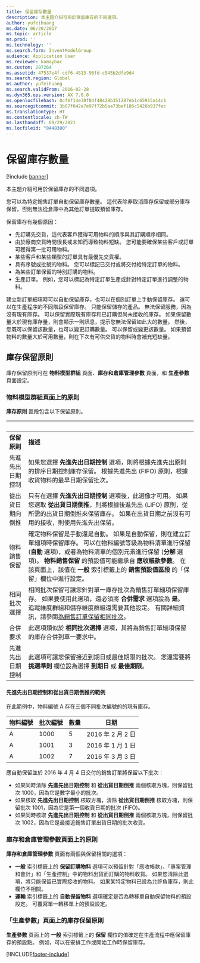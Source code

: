 ```yaml
---
title: 保留庫存數量
description: 本主題介紹可用於保留庫存的不同選項。
author: yufeihuang
ms.date: 06/20/2017
ms.topic: article
ms.prod: ''
ms.technology: ''
ms.search.form: InventModelGroup
audience: Application User
ms.reviewer: kamaybac
ms.custom: 207264
ms.assetid: 47537e4f-cdf6-4813-96fd-c945b2dfe9d4
ms.search.region: Global
ms.author: yufeihuang
ms.search.validFrom: 2016-02-28
ms.dyn365.ops.version: AX 7.0.0
ms.openlocfilehash: 0cf6f14e30f84f48428b351287eb1c65915a14c1
ms.sourcegitcommit: 3b87f042a7e97f72b5aa73bef186c5426b937fec
ms.translationtype: HT
ms.contentlocale: zh-TW
ms.lasthandoff: 09/29/2021
ms.locfileid: "8448380"
---
```

# <a name="reserve-inventory-quantities"></a>保留庫存數量

[!include [banner](../includes/banner.md)]

本主題介紹可用於保留庫存的不同選項。

您可以為特定銷售訂單自動保留庫存數量。 這代表除非取消庫存保留或部分庫存保留，否則無法從倉庫中為其他訂單提取預留庫存。

保留庫存有幾個原因：
-   先訂購先交貨，這代表客戶獲得可用物料的順序與其訂購順序相同。
-   由於廠商交貨時間很長或未知而導致物料短缺。 您可能要確保某些客戶或訂單可獲得第一批可用物料。
-   某些客戶和某些類型的訂單具有最優先交貨權。
-   具有序號或批號的物料。 您可以標記已交付或將交付給特定訂單的物料。
-   為某些訂單保留的特別訂購的物料。
-   生產訂單。 例如，您可以標記為特定訂單生產或針對特定訂單進行調整的物料。

建立新訂單細項時可以自動保留庫存，也可以在個別訂單上手動保留庫存。 還可以在生產程序的不同階段保留庫存。 只能保留儲存的產品。 無法保留服務，因為沒有現有庫存。 可以保留實際現有庫存和已訂購但尚未接收的庫存。 如果保留數量大於現有庫存量，則會顯示一則訊息，提示您無法保留如此大的數量。 然後，您既可以保留該數量，也可以變更訂購數量。 可以保留或變更該數量。 如果預留物料的數量大於可用數量，則在下次有可供交貨的物料時會補充短缺量。

## <a name="inventory-reservation-policies"></a>庫存保留原則
庫存保留原則可在 **物料模型群組** 頁面、**庫存和倉庫管理參數** 頁面，和 **生產參數** 頁面設定。
### <a name="policies-on-the-item-model-groups-page"></a>物料模型群組頁面上的原則

**庫存原則** 區段包含以下保留原則。

| &nbsp;                  | &nbsp;                                                                                                                                     |
|-------------------------|----------------------------------------------------------------------------------------------------------------------------------------------------------------------------------------------------------------------------------------------------------------------------------------------------------------------------------------------------------------------------------------------------------------------------------------------------------------------------------------------------------------------------------------------------|
| **保留原則**  | **描述**                                                                                                                                                                                                                                                                                                                                                                                                                                                                                                                                    |
| 先進先出日期控制    | 如果您選擇 **先進先出日期控制** 選項，則將根據先進先出原則的排序日期控制庫存保留。 根據先進先出 (FIFO) 原則，根據收貨物料的最早日期保留批次。                                                                                                                                                                                                                                                                       |
| 從出貨日期向倒推 | 只有在選擇 **先進先出日期控制** 選項後，此選像才可用。 如果您選取 **從出貨日期倒推**，則將根據後進先出 (LIFO) 原則，從所需的出貨日期倒推來保留庫存。 如果在出貨日期之前沒有可用的接收，則使用先進先出保留。                                                                                                                                                                                                           |
| 物料銷售保留  | 確定物料保留是手動還是自動。 如果是自動保留，則在建立訂單細項時保留庫存。 可以在物料編號等級為物料清單進行保留 (**自動** 選項)，或者為物料清單的個別元素進行保留 (**分解** 選項)。 **物料銷售保留** 的預設值可能繼承自 **應收帳款參數**。 在該頁面上，該值在 **一般** 索引標籤上的 **銷售預設值區段** 的「保留」欄位中進行設定。 |
| 相同批次選擇    | 相同批次保留可讓您針對單一庫存批次為銷售訂單細項保留庫存。 如果要使用此選項，還必須將 **合併需求** 選項設為 **是**。 追蹤維度群組和儲存維度群組還需要其他設定。 有關詳細資訊，請參閱[為銷售訂單保留相同批次](../sales-marketing/reserve-same-batch-sales-order.md)。                                                          |
| 合併要求 | 此選項類似於 **相同批次選擇** 選項，其將為銷售訂單細項保留的庫存合併到單一要求中。                                                                                                                                                                                                                                                                                                                                                                                      |
| 先進先出日期控制    | 此選項可讓您保留接近到期日或最佳期限的批次。 您還需要將 **挑選準則** 欄位設為選擇 **到期日** 或 **最佳期限**。                                                                                                                                                                                                                                                                                                                              |

#### <a name="example-for-fifo-date-controlled-and-backward-from-ship-date"></a>先進先出日期控制和從出貨日期倒推的範例

在此範例中，物料編號 A 存在三個不同批次編號的的現有庫存。

| 物料編號 | 批次編號 | 數量 | 日期             |
|-------------|--------------|----------|------------------|
| A           | 1000         | 5        | 2016 年 2 月 2 日 |
| A           | 1001         | 3        | 2016 年 1 月 1 日  |
| A           | 1002         | 7        | 2016 年 3 月 3 日    |

應自動保留並於 2016 年 4 月 4 日交付的銷售訂單將保留以下批次：
-   如果同時清除 **先進先出日期控制** 和 **從出貨日期倒推** 兩個核取方塊，則保留批次 1000，因為它是數字最小的批次。
-   如果核取 **先進先出日期控制** 核取方塊，清除 **從出貨日期倒推** 核取方塊，則保留批次 1001，因為它是第一個收貨日期的批次 (FIFO)。
-   如果同時核取 **先進先出日期控制** 和 **從出貨日期倒推** 兩個核取方塊，則保留批次 1002，因為它是最接近銷售訂單出貨日期的批次收貨。

### <a name="policies-on-the-inventory-and-warehouse-management-parameter-page"></a>庫存和倉庫管理參數頁面上的原則

**庫存和倉庫管理參數** 頁面有兩個與保留相關的選項：
-   **一般** 索引標籤上的 **保留訂購物料** 選項可以預留針對「應收帳款」、「專案管理和會計」和「生產控制」中的物料出貨而訂購的物料收貨。 如果您清除此選項，將只能保留已實際接收的物料。 如果某特定物料已設為允許負庫存，則此欄位不相關。
-   **運輸** 索引標籤上的 **自動保留物料** 選項確定是否為轉移單自動保留物料的預設設定。 可覆寫單一轉移單上的預設設定。

### <a name="inventory-reservation-policies-on-the-production-parameters-page"></a>「生產參數」頁面上的庫存保留原則

**生產參數** 頁面上的 **一般** 索引標籤上的 **保留** 欄位的值確定在生產流程中應保留庫存的預設點。 例如，可以在安排工作或開始工作時保留庫存。


[!INCLUDE[footer-include](../../includes/footer-banner.md)]